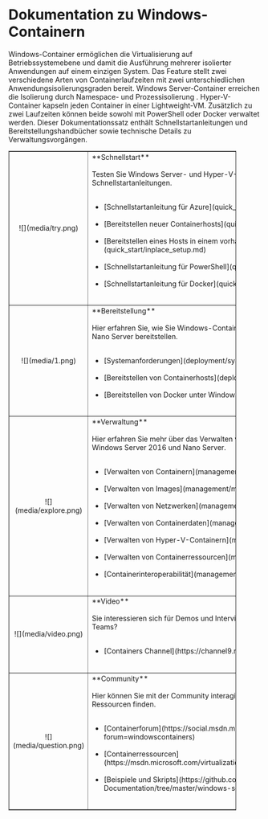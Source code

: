 # Dokumentation zu Windows-Containern

Windows-Container ermöglichen die Virtualisierung auf Betriebssystemebene und damit die Ausführung mehrerer isolierter Anwendungen auf einem einzigen System. Das Feature stellt zwei verschiedene Arten von Containerlaufzeiten mit zwei unterschiedlichen Anwendungsisolierungsgraden bereit. Windows Server-Container erreichen die Isolierung durch Namespace- und Prozessisolierung . Hyper-V-Container kapseln jeden Container in einer Lightweight-VM. Zusätzlich zu zwei Laufzeiten können beide sowohl mit PowerShell oder Docker verwaltet werden. Dieser Dokumentationssatz enthält Schnellstartanleitungen und Bereitstellungshandbücher sowie technische Details zu Verwaltungsvorgängen.

<table border="1" style="background-color:FFFFCC;border-collapse:collapse;border:1px solid FFCC00;color:000000;width:90%" cellpadding="25" cellspacing="5">
<tr>
<td><center>![](media/try.png)</center></td>
<td>**Schnellstart**<br /><br />
Testen Sie Windows Server- und Hyper-V-Container mithilfe der folgenden Schnellstartanleitungen.<br /><br />
<ul>
<li>[Schnellstartanleitung für Azure](quick_start/azure_setup.md)<br /><br /></li>
<li>[Bereitstellen neuer Containerhosts](quick_start/container_setup.md)<br /><br /></li>
<li>[Bereitstellen eines Hosts in einem vorhandenen System](quick_start/inplace_setup.md)<br /><br /></li>
<li>[Schnellstartanleitung für PowerShell](quick_start/manage_powershell.md)<br /><br /></li>
<li>[Schnellstartanleitung für Docker](quick_start/manage_docker.md)<br /><br /></li>
</ul>
</td>
</tr>
<tr>
<td><center>![](media/1.png)</center></td>
<td>**Bereitstellung**<br /><br />
Hier erfahren Sie, wie Sie Windows-Container unter Windows Server 2016 und Nano Server bereitstellen.<br /><br />
<ul>
<li>[Systemanforderungen](deployment/system_requirements.md)<br /><br /></li>
<li>[Bereitstellen von Containerhosts](deployment/deployment.md)<br /><br /></li>
<li>[Bereitstellen von Docker unter Windows](deployment/docker_windows.md)<br /><br /></li>
</ul>
</td>
</tr>
<tr>
<td><center>![](media/explore.png)</center></td>
<td>**Verwaltung**<br /><br />
Hier erfahren Sie mehr über das Verwalten von Windows-Containern unter Windows Server 2016 und Nano Server.<br /><br />
<ul>
<li>[Verwalten von Containern](management/manage_containers.md)<br /><br /></li>
<li>[Verwalten von Images](management/manage_images.md)<br /><br /></li>
<li>[Verwalten von Netzwerken](management/container_networking.md)<br /><br /></li>
<li>[Verwalten von Containerdaten](management/manage_data.md)<br /><br /></li>
<li>[Verwalten von Hyper-V-Containern](management/hyperv_container.md)<br /><br /></li>
<li>[Verwalten von Containerressourcen](management/manage_resources.md)<br /><br /></li>
<li>[Containerinteroperabilität](management/hcs_powershell.md)<br /><br /></li>
</ul>
</td>
</tr>
<tr>
<td><center>![](media/video.png)</center></td>
<td>**Video**<br /><br />
Sie interessieren sich für Demos und Interviews des Windows-Container-Teams?<br /><br />
<ul>
<li>[Containers Channel](https://channel9.msdn.com/Blogs/containers)</li>
</ul>
<br />
</td>
</tr>
<tr>
<td><center>![](media/question.png)</center></td>
<td>**Community**<br /><br />
Hier können Sie mit der Community interagieren, Beispiele testen und weitere Ressourcen finden.<br /><br />
<ul>
<li>[Containerforum](https://social.msdn.microsoft.com/Forums/en-US/home?forum=windowscontainers)<br /><br /></li>
<li>[Containerressourcen](https://msdn.microsoft.com/virtualization/community/community_overview)<br /><br /></li>
<li>[Beispiele und Skripts](https://github.com/Microsoft/Virtualization-Documentation/tree/master/windows-server-container-samples)<br /><br /></li>
</ul>
</td>
</tr>
</table>




<!--HONumber=Feb16_HO1-->
